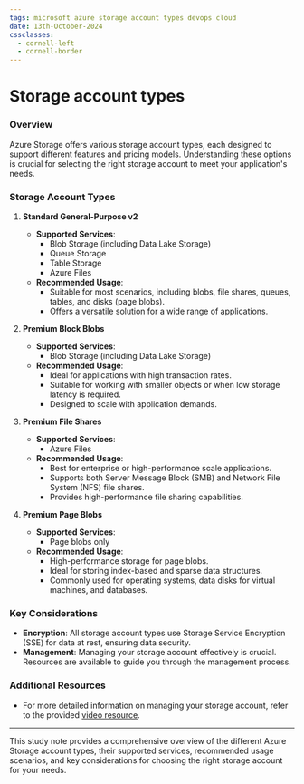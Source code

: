 ```yaml
---
tags: microsoft azure storage account types devops cloud
date: 13th-October-2024
cssclasses:
  - cornell-left
  - cornell-border
---
```


# Storage account types

### Overview

Azure Storage offers various storage account types, each designed to support different features and pricing models. Understanding these options is crucial for selecting the right storage account to meet your application's needs.

### Storage Account Types

1. **Standard General-Purpose v2**
    
    - **Supported Services**:
        - Blob Storage (including Data Lake Storage)
        - Queue Storage
        - Table Storage
        - Azure Files
    - **Recommended Usage**:
        - Suitable for most scenarios, including blobs, file shares, queues, tables, and disks (page blobs).
        - Offers a versatile solution for a wide range of applications.
2. **Premium Block Blobs**
    
    - **Supported Services**:
        - Blob Storage (including Data Lake Storage)
    - **Recommended Usage**:
        - Ideal for applications with high transaction rates.
        - Suitable for working with smaller objects or when low storage latency is required.
        - Designed to scale with application demands.
3. **Premium File Shares**
    
    - **Supported Services**:
        - Azure Files
    - **Recommended Usage**:
        - Best for enterprise or high-performance scale applications.
        - Supports both Server Message Block (SMB) and Network File System (NFS) file shares.
        - Provides high-performance file sharing capabilities.
4. **Premium Page Blobs**
    
    - **Supported Services**:
        - Page blobs only
    - **Recommended Usage**:
        - High-performance storage for page blobs.
        - Ideal for storing index-based and sparse data structures.
        - Commonly used for operating systems, data disks for virtual machines, and databases.

### Key Considerations

- **Encryption**: All storage account types use Storage Service Encryption (SSE) for data at rest, ensuring data security.
- **Management**: Managing your storage account effectively is crucial. Resources are available to guide you through the management process.

### Additional Resources

- For more detailed information on managing your storage account, refer to the provided [video resource](https://www.youtube.com/embed/-j_8clCWYn8).

---

This study note provides a comprehensive overview of the different Azure Storage account types, their supported services, recommended usage scenarios, and key considerations for choosing the right storage account for your needs.